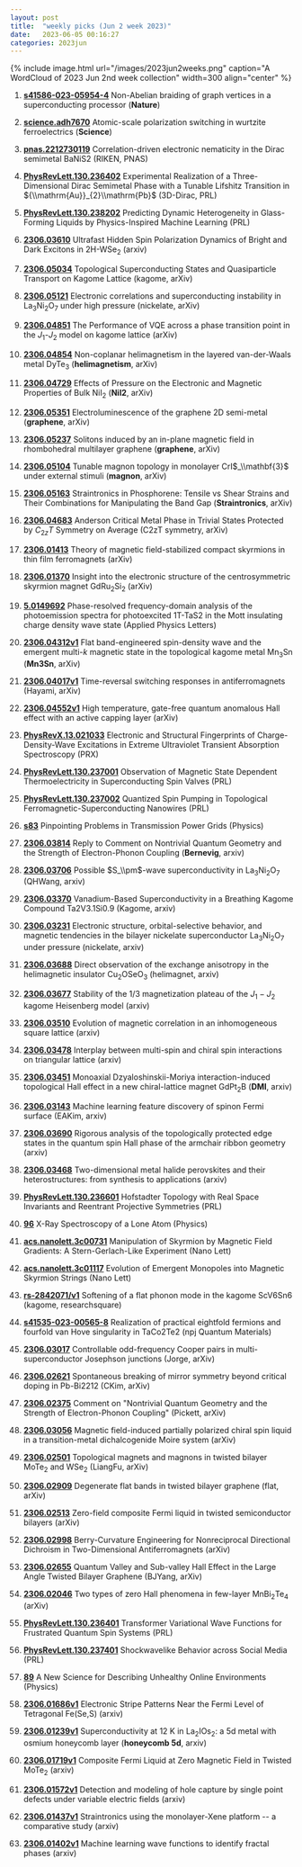 ```yaml
---
layout: post
title:  "weekly picks (Jun 2 week 2023)"
date:   2023-06-05 00:16:27
categories: 2023jun
---
```



{% include image.html url="/images/2023jun2weeks.png" caption="A WordCloud of 2023 Jun 2nd week collection" width=300 align="center" %}



1. **[s41586-023-05954-4](https://www.nature.com/articles/s41586-023-05954-4)** Non-Abelian braiding of graph vertices in a superconducting processor (**Nature**)

1. **[science.adh7670](https://www.science.org/doi/abs/10.1126/science.adh7670)** Atomic-scale polarization switching in wurtzite ferroelectrics (**Science**)



1. **[pnas.2212730119](https://www.pnas.org/doi/10.1073/pnas.2212730119)** Correlation-driven electronic nematicity in the Dirac semimetal BaNiS2 (RIKEN, PNAS)


1. **[PhysRevLett.130.236402](https://link.aps.org/doi/10.1103/PhysRevLett.130.236402)** Experimental Realization of a Three-Dimensional Dirac Semimetal Phase with a Tunable Lifshitz Transition in ${\\mathrm{Au}}_{2}\\mathrm{Pb}$ (3D-Dirac, PRL)

1. **[PhysRevLett.130.238202](https://link.aps.org/doi/10.1103/PhysRevLett.130.238202)** Predicting Dynamic Heterogeneity in Glass-Forming Liquids by Physics-Inspired Machine Learning (PRL)


1. **[2306.03610](http://arxiv.org/abs/2306.03610)** Ultrafast Hidden Spin Polarization Dynamics of Bright and Dark Excitons in 2H-WSe$_2$ (arxiv)



1. **[2306.05034](http://arxiv.org/abs/2306.05034)** Topological Superconducting States and Quasiparticle Transport on Kagome Lattice (kagome, arXiv)

1. **[2306.05121](http://arxiv.org/abs/2306.05121)** Electronic correlations and superconducting instability in La$_3$Ni$_2$O$_7$ under high pressure (nickelate, arXiv)

1. **[2306.04851](http://arxiv.org/abs/2306.04851)** The Performance of VQE across a phase transition point in the $J_1$-$J_2$ model on kagome lattice (arXiv)

1. **[2306.04854](http://arxiv.org/abs/2306.04854)** Non-coplanar helimagnetism in the layered van-der-Waals metal DyTe$_3$ (**helimagnetism**, arXiv)

1. **[2306.04729](http://arxiv.org/abs/2306.04729)** Effects of Pressure on the Electronic and Magnetic Properties of Bulk NiI$_{2}$ (**NiI2**, arXiv)

1. **[2306.05351](http://arxiv.org/abs/2306.05351)** Electroluminescence of the graphene 2D semi-metal (**graphene**, arXiv)

1. **[2306.05237](http://arxiv.org/abs/2306.05237)** Solitons induced by an in-plane magnetic field in rhombohedral multilayer graphene (**graphene**, arXiv)

1. **[2306.05104](http://arxiv.org/abs/2306.05104)** Tunable magnon topology in monolayer CrI$_\\mathbf{3}$ under external stimuli (**magnon**, arXiv)

1. **[2306.05163](http://arxiv.org/abs/2306.05163)** Straintronics in Phosphorene: Tensile vs Shear Strains and Their Combinations for Manipulating the Band Gap (**Straintronics**, arXiv)

1. **[2306.04683](http://arxiv.org/abs/2306.04683)** Anderson Critical Metal Phase in Trivial States Protected by $C_{2z}T$ Symmetry on Average (C2zT symmetry, arXiv)





1. **[2306.01413](http://arxiv.org/abs/2306.01413)** Theory of magnetic field-stabilized compact skyrmions in thin film ferromagnets (arXiv)

1. **[2306.01370](http://arxiv.org/abs/2306.01370)** Insight into the electronic structure of the centrosymmetric skyrmion magnet GdRu$_2$Si$_2$ (arXiv)

1. **[5.0149692](https://doi.org/10.1063/5.0149692)** Phase-resolved frequency-domain analysis of the photoemission spectra for photoexcited 1T-TaS2 in the Mott insulating charge density wave state (Applied Physics Letters)





1. **[2306.04312v1](https://arxiv.org/abs/2306.04312v1)** Flat band-engineered spin-density wave and the emergent multi-$k$ magnetic state in the topological kagome metal Mn$_{3}$Sn (**Mn3Sn**, arXiv)

1. **[2306.04017v1](https://arxiv.org/abs/2306.04017v1)** Time-reversal switching responses in antiferromagnets (Hayami, arXiv)

1. **[2306.04552v1](https://arxiv.org/abs/2306.04552v1)** High temperature, gate-free quantum anomalous Hall effect with an active capping layer (arXiv)

1. **[PhysRevX.13.021033](https://link.aps.org/doi/10.1103/PhysRevX.13.021033)** Electronic and Structural Fingerprints of Charge-Density-Wave Excitations in Extreme Ultraviolet Transient Absorption Spectroscopy (PRX)

1. **[PhysRevLett.130.237001](https://link.aps.org/doi/10.1103/PhysRevLett.130.237001)** Observation of Magnetic State Dependent Thermoelectricity in Superconducting Spin Valves (PRL)

1. **[PhysRevLett.130.237002](https://link.aps.org/doi/10.1103/PhysRevLett.130.237002)** Quantized Spin Pumping in Topological Ferromagnetic-Superconducting Nanowires (PRL)

1. **[s83](https://physics.aps.org/articles/v16/s83)** Pinpointing Problems in Transmission Power Grids (Physics)




1. **[2306.03814](http://arxiv.org/abs/2306.03814)** Reply to Comment on Nontrivial Quantum Geometry and the Strength of Electron-Phonon Coupling (**Bernevig**, arxiv)

1. **[2306.03706](http://arxiv.org/abs/2306.03706)** Possible $S_\\pm$-wave superconductivity in La$_3$Ni$_2$O$_7$ (QHWang, arxiv)

1. **[2306.03370](http://arxiv.org/abs/2306.03370)** Vanadium-Based Superconductivity in a Breathing Kagome Compound Ta2V3.1Si0.9 (Kagome, arxiv)

1. **[2306.03231](http://arxiv.org/abs/2306.03231)** Electronic structure, orbital-selective behavior, and magnetic tendencies in the bilayer nickelate superconductor La$_3$Ni$_2$O$_7$ under pressure (nickelate, arxiv)

1. **[2306.03688](http://arxiv.org/abs/2306.03688)** Direct observation of the exchange anisotropy in the helimagnetic insulator Cu$_2$OSeO$_3$ (helimagnet, arxiv)

1. **[2306.03677](http://arxiv.org/abs/2306.03677)** Stability of the 1/3 magnetization plateau of the $J_1-J_2$ kagome Heisenberg model (arxiv)

1. **[2306.03510](http://arxiv.org/abs/2306.03510)** Evolution of magnetic correlation in an inhomogeneous square lattice (arxiv)

1. **[2306.03478](http://arxiv.org/abs/2306.03478)** Interplay between multi-spin and chiral spin interactions on triangular lattice (arxiv)

1. **[2306.03451](http://arxiv.org/abs/2306.03451)** Monoaxial Dzyaloshinskii-Moriya interaction-induced topological Hall effect in a new chiral-lattice magnet GdPt$_2$B (**DMI**, arxiv)

1. **[2306.03143](http://arxiv.org/abs/2306.03143)** Machine learning feature discovery of spinon Fermi surface (EAKim, arxiv)

1. **[2306.03690](http://arxiv.org/abs/2306.03690)** Rigorous analysis of the topologically protected edge states in the quantum spin Hall phase of the armchair ribbon geometry (arxiv)

1. **[2306.03468](http://arxiv.org/abs/2306.03468)** Two-dimensional metal halide perovskites and their heterostructures: from synthesis to applications (arxiv)






1. **[PhysRevLett.130.236601](https://link.aps.org/doi/10.1103/PhysRevLett.130.236601)** Hofstadter Topology with Real Space Invariants and Reentrant Projective Symmetries (PRL)

1. **[96](https://physics.aps.org/articles/v16/96)** X-Ray Spectroscopy of a Lone Atom (Physics)




1. **[acs.nanolett.3c00731](https://doi.org/10.1021/acs.nanolett.3c00731)** Manipulation of Skyrmion by Magnetic Field Gradients: A Stern-Gerlach-Like Experiment (Nano Lett)

1. **[acs.nanolett.3c01117](https://doi.org/10.1021/acs.nanolett.3c01117)** Evolution of Emergent Monopoles into Magnetic Skyrmion Strings (Nano Lett)

1. **[rs-2842071/v1](https://www.researchsquare.com/article/rs-2842071/v1)** Softening of a flat phonon mode in the kagome ScV6Sn6 (kagome, researchsquare)



1. **[s41535-023-00565-8](https://www.nature.com/articles/s41535-023-00565-8)** Realization of practical eightfold fermions and fourfold van Hove singularity in TaCo2Te2 (npj Quantum Materials)



1. **[2306.03017](http://arxiv.org/abs/2306.03017)** Controllable odd-frequency Cooper pairs in multi-superconductor Josephson junctions (Jorge, arXiv)

1. **[2306.02621](http://arxiv.org/abs/2306.02621)** Spontaneous breaking of mirror symmetry beyond critical doping in Pb-Bi2212 (CKim, arXiv)

1. **[2306.02375](http://arxiv.org/abs/2306.02375)** Comment on "Nontrivial Quantum Geometry and the Strength of Electron-Phonon Coupling" (Pickett, arXiv)

1. **[2306.03056](http://arxiv.org/abs/2306.03056)** Magnetic field-induced partially polarized chiral spin liquid in a transition-metal dichalcogenide Moire system (arXiv)

1. **[2306.02501](http://arxiv.org/abs/2306.02501)** Topological magnets and magnons in twisted bilayer MoTe$_2$ and WSe$_2$ (LiangFu, arXiv)

1. **[2306.02909](http://arxiv.org/abs/2306.02909)** Degenerate flat bands in twisted bilayer graphene (flat, arXiv)

1. **[2306.02513](http://arxiv.org/abs/2306.02513)** Zero-field composite Fermi liquid in twisted semiconductor bilayers (arXiv)

1. **[2306.02998](http://arxiv.org/abs/2306.02998)** Berry-Curvature Engineering for Nonreciprocal Directional Dichroism in Two-Dimensional Antiferromagnets (arXiv)

1. **[2306.02655](http://arxiv.org/abs/2306.02655)** Quantum Valley and Sub-valley Hall Effect in the Large Angle Twisted Bilayer Graphene (BJYang, arXiv)

1. **[2306.02046](http://arxiv.org/abs/2306.02046)** Two types of zero Hall phenomena in few-layer MnBi$_2$Te$_4$ (arXiv)

1. **[PhysRevLett.130.236401](https://link.aps.org/doi/10.1103/PhysRevLett.130.236401)** Transformer Variational Wave Functions for Frustrated Quantum Spin Systems (PRL)

1. **[PhysRevLett.130.237401](https://link.aps.org/doi/10.1103/PhysRevLett.130.237401)** Shockwavelike Behavior across Social Media (PRL)

1. **[89](https://physics.aps.org/articles/v16/89)** A New Science for Describing Unhealthy Online Environments (Physics)





1. **[2306.01686v1](https://arxiv.org/abs/2306.01686v1)** Electronic Stripe Patterns Near the Fermi Level of Tetragonal Fe(Se,S) (arxiv)

1. **[2306.01239v1](https://arxiv.org/abs/2306.01239v1)** Superconductivity at 12 K in La$_2$IOs$_2$: a 5d metal with osmium honeycomb layer (**honeycomb 5d**, arxiv)

1. **[2306.01719v1](https://arxiv.org/abs/2306.01719v1)** Composite Fermi Liquid at Zero Magnetic Field in Twisted MoTe$_2$ (arxiv)

1. **[2306.01572v1](https://arxiv.org/abs/2306.01572v1)** Detection and modeling of hole capture by single point defects under variable electric fields (arxiv)

1. **[2306.01437v1](https://arxiv.org/abs/2306.01437v1)** Straintronics using the monolayer-Xene platform -- a comparative study (arxiv)

1. **[2306.01402v1](https://arxiv.org/abs/2306.01402v1)** Machine learning wave functions to identify fractal phases (arxiv)
